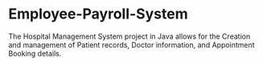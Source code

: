 # Employee-Payroll-System
The Hospital Management System project in Java allows for the Creation and management of Patient records, Doctor information, and Appointment Booking details.
